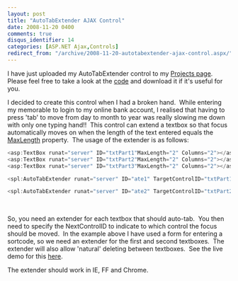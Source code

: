 ```yaml
---
layout: post
title: "AutoTabExtender AJAX Control"
date: 2008-11-20 0400
comments: true
disqus_identifier: 14
categories: [ASP.NET Ajax,Controls]
redirect_from: "/archive/2008-11-20-autotabextender-ajax-control.aspx/"
---
```

I have just uploaded my AutoTabExtender control to my [Projects
page](http://www.simonlovely.com/Projects.aspx).  Please feel free to
take a look at the
[code](http://www.simonlovely.com/ProjectDetail.aspx?id=1) and download
it if it's useful for you.

I decided to create this control when I had a broken hand.  While
entering my memorable to login to my online bank account, I realised
that having to press 'tab' to move from day to month to year was really
slowing me down with only one typing hand!!  This control can extend a
textbox so that focus automatically moves on when the length of the text
entered equals the
[MaxLength](http://msdn.microsoft.com/system.web.ui.webcontrols.textbox.maxlength)
property.  The usage of the extender is as follows:

```csharp
<asp:TextBox runat="server" ID="txtPart1"MaxLength="2" Columns="2"></asp:TextBox>
<asp:TextBox runat="server" ID="txtPart2"MaxLength="2" Columns="2"></asp:TextBox>
<asp:TextBox runat="server" ID="txtPart3"MaxLength="2" Columns="2"></asp:TextBox>

<spl:AutoTabExtender runat="server" ID="ate1" TargetControlID="txtPart1" NextControlID="txtPart2"></spl:AutoTabExtender>

<spl:AutoTabExtender runat="server" ID="ate2" TargetControlID="txtPart2" NextControlID="txtPart3"></spl:AutoTabExtender>
```

 

So, you need an extender for each textbox that should auto-tab.  You
then need to specify the NextControlID to indicate to which control the
focus should be moved.  In the example above I have used a form for
entering a sortcode, so we need an extender for the first and second
textboxes.  The extender will also allow 'natural' deleting between
textboxes.  See the live demo for this
[here](http://www.simonlovely.com/DemoPages/AutoTabExtenderDemo.aspx).

The extender should work in IE, FF and Chrome.

